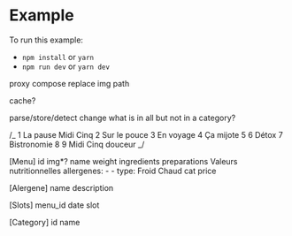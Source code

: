 # Example

To run this example:

- `npm install` or `yarn`
- `npm run dev` or `yarn dev`

proxy compose
replace img path

cache?

parse/store/detect change
what is in all but not in a category?

/_
1 La pause Midi Cinq
2 Sur le pouce
3 En voyage
4 Ça mijote
5
6 Détox
7 Bistronomie
8
9 Midi Cinq douceur
_/

[Menu]
id
img\*?
name
weight
ingredients
preparations
Valeurs nutritionnelles
allergenes: - -
type: Froid Chaud
cat
price

[Alergene]
name
description

[Slots]
menu_id
date
slot

[Category]
id
name
